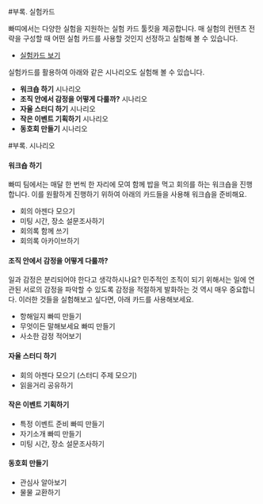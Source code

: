#부록. 실험카드

빠띠에서는 다양한 실험을 지원하는 실험 카드 툴킷을 제공합니다. 매 실험의 컨텐츠 전략을 구성할 때 어떤 실험 카드를 사용할 것인지 선정하고 실험해 볼 수 있습니다. 

* [실험카드 보기](https://docs.google.com/document/d/18gmpUIMZyX4vv-FHIjNhgQnOzIQbQhGOvAXGEgcvNzg/edit?usp=sharing)

실험카드를 활용하여 아래와 같은 시나리오도 실험해 볼 수 있습니다.

* **워크숍 하기** 시나리오 
* **조직 안에서 감정을 어떻게 다룰까?** 시나리오
* **자율 스터디 하기** 시나리오
* **작은 이벤트 기획하기** 시나리오
* **동호회 만들기** 시나리오


#부록. 시나리오 

#### 워크숍 하기
빠띠 팀에서는 매달 한 번씩 한 자리에 모여 함께 밥을 먹고 회의를 하는 워크숍을 진행합니다. 이를 원활하게 진행하기 위하여 아래의 카드들을 사용해 워크숍을 준비해요.

* 회의 아젠다 모으기 
* 미팅 시간, 장소 설문조사하기
* 회의록 함께 쓰기 
* 회의록 아카이브하기


#### 조직 안에서 감정을 어떻게 다룰까?
일과 감정은 분리되어야 한다고 생각하시나요? 민주적인 조직이 되기 위해서는 일에 연관된 서로의 감정을 파악할 수 있도록 감정을 적절하게 발화하는 것 역시 매우 중요합니다. 이러한 것들을 실험해보고 싶다면, 아래 카드를 사용해보세요.
* 항해일지 빠띠 만들기
* 무엇이든 말해보세요 빠띠 만들기
* 사소한 감정 적어보기 

#### 자율 스터디 하기
* 회의 아젠다 모으기 (스터디 주제 모으기) 
* 읽을거리 공유하기 

#### 작은 이벤트 기획하기 
* 특정 이벤트 준비 빠띠 만들기 
* 자기소개 빠띠 만들기 
* 미팅 시간, 장소 설문조사하기

#### 동호회 만들기 
* 관심사 알아보기
* 물물 교환하기 